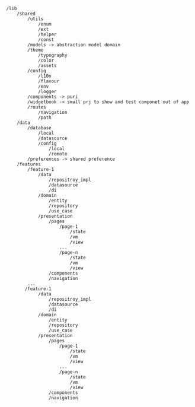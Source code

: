     /lib
        /shared                         
            /utils
                /enum
                /ext
                /helper
                /const
            /models -> abstraction model domain
            /theme
                /typography
                /color
                /assets
            /config
                /l10n
                /flavour
                /env
                /logger
            /components -> puri
            /widgetbook -> small prj to show and test componet out of app
            /routes
                /navigation
                /path
        /data
            /database
                /local
                /datasource
                /config
                    /local
                    /remote
            /preferences -> shared preference
        /features
            /feature-1
                /data
                    /repositroy_impl
                    /datasource
                    /di
                /domain
                    /entity
                    /repository
                    /use_case
                /presentation
                    /pages
                        /page-1
                            /state
                            /vm
                            /view
                        ...
                        /page-n
                            /state
                            /vm
                            /view
                    /components
                    /navigation
            ...
           /feature-1
                /data
                    /repositroy_impl
                    /datasource
                    /di
                /domain
                    /entity
                    /repository
                    /use_case
                /presentation
                    /pages
                        /page-1
                            /state
                            /vm
                            /view
                        ...
                        /page-n
                            /state
                            /vm
                            /view
                    /components
                    /navigation